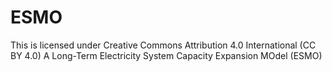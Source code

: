 # ESMO
This is licensed under Creative Commons Attribution 4.0 International (CC BY 4.0)
A Long-Term Electricity System Capacity Expansion MOdel (ESMO)
